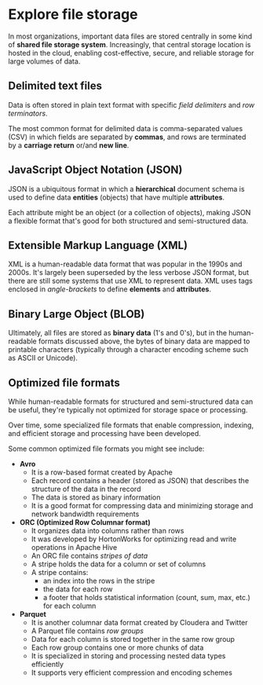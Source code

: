 # Explore file storage

In most organizations, important data files are stored centrally in some kind of **shared file storage system**. Increasingly, that central storage location is hosted in the cloud, enabling cost-effective, secure, and reliable storage for large volumes of data.

## Delimited text files

Data is often stored in plain text format with specific *field delimiters* and *row terminators*. 

The most common format for delimited data is comma-separated values (CSV) in which fields are separated by **commas**, and rows are terminated by a **carriage return** or/and **new line**.

## JavaScript Object Notation (JSON)

JSON is a ubiquitous format in which a **hierarchical** document schema is used to define data **entities** (objects) that have multiple **attributes**. 

Each attribute might be an object (or a collection of objects), making JSON a flexible format that's good for both structured and semi-structured data.

## Extensible Markup Language (XML)

XML is a human-readable data format that was popular in the 1990s and 2000s. It's largely been superseded by the less verbose JSON format, but there are still some systems that use XML to represent data. XML uses tags enclosed in *angle-brackets* to define **elements** and **attributes**.

## Binary Large Object (BLOB)

Ultimately, all files are stored as **binary data** (1's and 0's), but in the human-readable formats discussed above, the bytes of binary data are mapped to printable characters (typically through a character encoding scheme such as ASCII or Unicode).

## Optimized file formats

While human-readable formats for structured and semi-structured data can be useful, they're typically not optimized for storage space or processing. 

Over time, some specialized file formats that enable compression, indexing, and efficient storage and processing have been developed.

Some common optimized file formats you might see include:
- **Avro** 
    - It is a row-based format created by Apache
    - Each record contains a header (stored as JSON) that describes the structure of the data in the record
    - The data is stored as binary information    
    - It is a good format for compressing data and minimizing storage and network bandwidth requirements
- **ORC (Optimized Row Columnar format)**
    - It organizes data into columns rather than rows
    - It was developed by HortonWorks for optimizing read and write operations in Apache Hive
    - An ORC file contains *stripes of data* 
    - A stripe holds the data for a column or set of columns
    - A stripe contains:
        - an index into the rows in the stripe
        - the data for each row
        - a footer that holds statistical information (count, sum, max, etc.) for each column
- **Parquet**
    - It is another columnar data format created by Cloudera and Twitter
    - A Parquet file contains *row groups*
    - Data for each column is stored together in the same row group
    - Each row group contains one or more chunks of data
    - It is specialized in storing and processing nested data types efficiently
    - It supports very efficient compression and encoding schemes